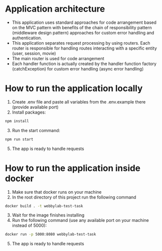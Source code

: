 # Application architecture
- This application uses standard approaches for code arrangement based on the MVC pattern with benefits of the chain of responsibility pattern (middleware design pattern) approaches for custom error handling and authentication.
- This application separates request processing by using routers. Each router is responsible for handling routes interacting with a specific entity (user, session, movie)
- The main router is used for code arrangement
- Each handler function is actually created by the handler function factory (catchException) for custom error handling (async error handling)


# How to run the application locally
1. Create .env file and paste all variables from the .env.example there (provide available port)
2. Install packages:
```bash
npm install
```
3. Run the start command:
```bash
npm run start
```
5. The app is ready to handle requests

# How to run the application inside docker
1. Make sure that docker runs on your machine
2. In the root directory of this project run the following command
```bash
docker build . -t webbylab-test-task
```
3. Wait for the image finishes installing
4. Run the following command (use any available port on your machine instead of 5000):
```bash
docker run -p 5000:8080 webbylab-test-task
```
5. The app is ready to handle requests


